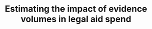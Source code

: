 ---
title: "Estimating the impact of evidence volumes in legal aid spend"
draft: false
weight: 1
---